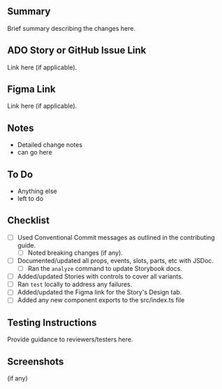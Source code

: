 ## Summary

Brief summary describing the changes here.

## ADO Story or GitHub Issue Link

Link here (if applicable).

## Figma Link

Link here (if applicable).

## Notes

- Detailed change notes
- can go here

## To Do

- Anything else
- left to do

## Checklist

- [ ] Used Conventional Commit messages as outlined in the contributing guide.
  - [ ] Noted breaking changes (if any).
- [ ] Documented/updated all props, events, slots, parts, etc with JSDoc.
  - [ ] Ran the `analyze` command to update Storybook docs.
- [ ] Added/updated Stories with controls to cover all variants.
- [ ] Ran `test` locally to address any failures.
- [ ] Added/updated the Figma link for the Story's Design tab.
- [ ] Added any new component exports to the src/index.ts file

## Testing Instructions

Provide guidance to reviewers/testers here.

## Screenshots

(if any)
